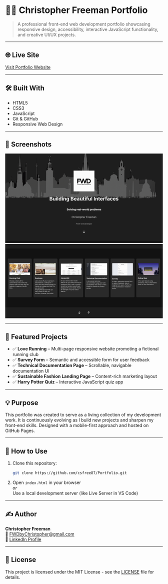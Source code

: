 # 🧑‍💻 Christopher Freeman Portfolio

> A professional front-end web development portfolio showcasing responsive design, accessibility, interactive JavaScript functionality, and creative UI/UX projects.

---

## 🌐 Live Site  
[Visit Portfolio Website](https://cfree87.github.io/Portfolio/)

---

## 🛠️ Built With  
- HTML5  
- CSS3  
- JavaScript  
- Git & GitHub  
- Responsive Web Design  

---

## 📸 Screenshots  
![Homepage Screenshot](assets/images/portfolio-home.png)  
![Project Section](assets/images/portfolio-projects.png)  

---

## 📄 Featured Projects  
- ✅ **Love Running** – Multi-page responsive website promoting a fictional running club  
- ✅ **Survey Form** – Semantic and accessible form for user feedback  
- ✅ **Technical Documentation Page** – Scrollable, navigable documentation UI  
- ✅ **Sustainable Fashion Landing Page** – Content-rich marketing layout  
- ✅ **Harry Potter Quiz** – Interactive JavaScript quiz app  

---

## 💡 Purpose  
This portfolio was created to serve as a living collection of my development work. It is continuously evolving as I build new projects and sharpen my front-end skills. Designed with a mobile-first approach and hosted on GitHub Pages.

---

## 🚀 How to Use  
1. Clone this repository:
   ```bash
   git clone https://github.com/csfree87/Portfolio.git
   ```

2. Open `index.html` in your browser  
   _or_  
   Use a local development server (like Live Server in VS Code)  

---

## ✍️ Author  
**Christopher Freeman**  
📧 [FWDbyChristopher@gmail.com](mailto:FWDbyChristopher@gmail.com)  
🔗 [LinkedIn Profile](https://www.linkedin.com/in/christopher-freeman-05497322a/)

---

## 📘 License  
This project is licensed under the MIT License - see the [LICENSE](LICENSE) file for details.
